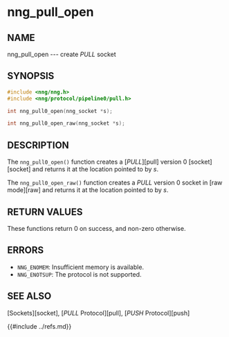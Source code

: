 # nng_pull_open

## NAME

nng_pull_open --- create _PULL_ socket

## SYNOPSIS

```c
#include <nng/nng.h>
#include <nng/protocol/pipeline0/pull.h>

int nng_pull0_open(nng_socket *s);

int nng_pull0_open_raw(nng_socket *s);
```

## DESCRIPTION

The `nng_pull0_open()` function creates a [_PULL_][pull] version 0
[socket][socket] and returns it at the location pointed to by _s_.

The `nng_pull0_open_raw()` function creates a _PULL_ version 0
socket in
[raw mode][raw] and returns it at the location pointed to by _s_.

## RETURN VALUES

These functions return 0 on success, and non-zero otherwise.

## ERRORS

* `NNG_ENOMEM`: Insufficient memory is available.
* `NNG_ENOTSUP`: The protocol is not supported.

## SEE ALSO

[Sockets][socket],
[_PULL_ Protocol][pull],
[_PUSH_ Protocol][push]

{{#include ../refs.md}}